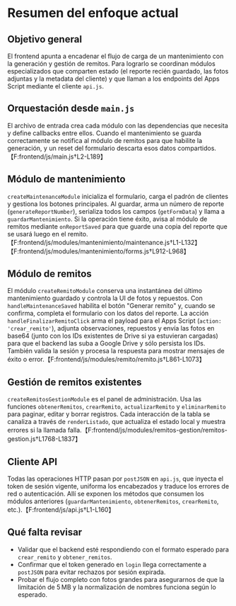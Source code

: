 # Resumen del enfoque actual

## Objetivo general
El frontend apunta a encadenar el flujo de carga de un mantenimiento con la generación y gestión de remitos. Para lograrlo se coordinan módulos especializados que comparten estado (el reporte recién guardado, las fotos adjuntas y la metadata del cliente) y que llaman a los endpoints del Apps Script mediante el cliente `api.js`.

## Orquestación desde `main.js`
El archivo de entrada crea cada módulo con las dependencias que necesita y define callbacks entre ellos. Cuando el mantenimiento se guarda correctamente se notifica al módulo de remitos para que habilite la generación, y un reset del formulario descarta esos datos compartidos.【F:frontend/js/main.js†L2-L189】

## Módulo de mantenimiento
`createMaintenanceModule` inicializa el formulario, carga el padrón de clientes y gestiona los botones principales. Al guardar, arma un número de reporte (`generateReportNumber`), serializa todos los campos (`getFormData`) y llama a `guardarMantenimiento`. Si la operación tiene éxito, avisa al módulo de remitos mediante `onReportSaved` para que guarde una copia del reporte que se usará luego en el remito.【F:frontend/js/modules/mantenimiento/maintenance.js†L1-L132】【F:frontend/js/modules/mantenimiento/forms.js†L912-L968】

## Módulo de remitos
El módulo `createRemitoModule` conserva una instantánea del último mantenimiento guardado y controla la UI de fotos y repuestos. Con `handleMaintenanceSaved` habilita el botón "Generar remito" y, cuando se confirma, completa el formulario con los datos del reporte. La acción `handleFinalizarRemitoClick` arma el payload para el Apps Script (`action: 'crear_remito'`), adjunta observaciones, repuestos y envía las fotos en base64 (junto con los IDs existentes de Drive si ya estuvieran cargadas) para que el backend las suba a Google Drive y sólo persista los IDs. También valida la sesión y procesa la respuesta para mostrar mensajes de éxito o error.【F:frontend/js/modules/remito/remito.js†L861-L1073】

## Gestión de remitos existentes
`createRemitosGestionModule` es el panel de administración. Usa las funciones `obtenerRemitos`, `crearRemito`, `actualizarRemito` y `eliminarRemito` para paginar, editar y borrar registros. Cada interacción de la tabla se canaliza a través de `renderListado`, que actualiza el estado local y muestra errores si la llamada falla.【F:frontend/js/modules/remitos-gestion/remitos-gestion.js†L1768-L1837】

## Cliente API
Todas las operaciones HTTP pasan por `postJSON` en `api.js`, que inyecta el token de sesión vigente, uniforma los encabezados y traduce los errores de red o autenticación. Allí se exponen los métodos que consumen los módulos anteriores (`guardarMantenimiento`, `obtenerRemitos`, `crearRemito`, etc.).【F:frontend/js/api.js†L1-L160】

## Qué falta revisar
- Validar que el backend esté respondiendo con el formato esperado para `crear_remito` y `obtener_remitos`.
- Confirmar que el token generado en `login` llega correctamente a `postJSON` para evitar rechazos por sesión expirada.
- Probar el flujo completo con fotos grandes para asegurarnos de que la limitación de 5 MB y la normalización de nombres funciona según lo esperado.
